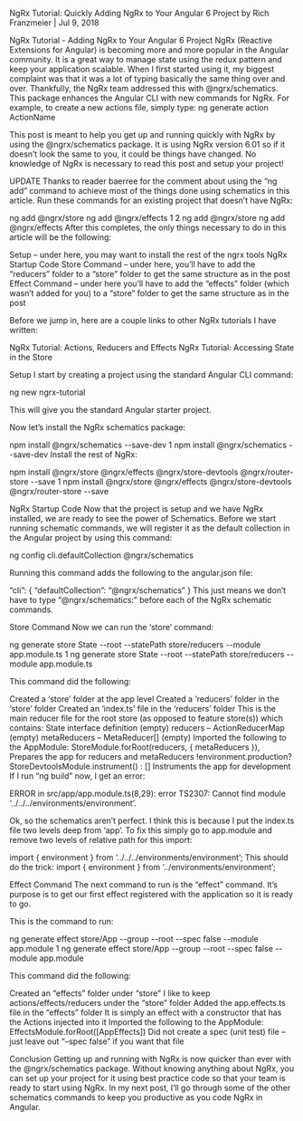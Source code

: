 NgRx Tutorial: Quickly Adding NgRx to Your Angular 6 Project
by Rich Franzmeier | Jul 9, 2018

NgRx Tutorial - Adding NgRx to Your Angular 6 Project
NgRx (Reactive Extensions for Angular) is becoming more and more popular in the Angular community.  It is a great way to manage state using the redux pattern and keep your application scalable.  When I first started using it, my biggest complaint was that it was a lot of typing basically the same thing over and over.  Thankfully, the NgRx team addressed this with @ngrx/schematics.  This package enhances the Angular CLI with new commands for NgRx.  For example, to create a new actions file, simply type:  ng generate action ActionName

This post is meant to help you get up and running quickly with NgRx by using the @ngrx/schematics package.  It is using NgRx version 6.01 so if it doesn’t look the same to you, it could be things have changed.  No knowledge of NgRx is necessary to read this post and setup your project!

 

UPDATE
Thanks to reader baerree for the comment about using the “ng add” command to achieve most of the things done using schematics in this article. Run these commands for an existing project that doesn’t have NgRx:


ng add @ngrx/store
ng add @ngrx/effects
1
2
ng add @ngrx/store
ng add @ngrx/effects
After this completes, the only things necessary to do in this article will be the following:

Setup – under here, you may want to install the rest of the ngrx tools
NgRx Startup Code
Store Command – under here, you’ll have to add the “reducers” folder to a “store” folder to get the same structure as in the post
Effect Command – under here you’ll have to add the “effects” folder (which wasn’t added for you) to a “store” folder to get the same structure as in the post
 

Before we jump in, here are a couple links to other NgRx tutorials I have written:

NgRx Tutorial: Actions, Reducers and Effects
NgRx Tutorial: Accessing State in the Store
 

Setup
I start by creating a project using the standard Angular CLI command:

ng new ngrx-tutorial

This will give you the standard Angular starter project.

Now let’s install the NgRx schematics package:


npm install @ngrx/schematics --save-dev
1
npm install @ngrx/schematics --save-dev
Install the rest of NgRx:


npm install @ngrx/store @ngrx/effects @ngrx/store-devtools @ngrx/router-store --save
1
npm install @ngrx/store @ngrx/effects @ngrx/store-devtools @ngrx/router-store --save
 

 

NgRx Startup Code
Now that the project is setup and we have NgRx installed, we are ready to see the power of Schematics.  Before we start running schematic commands, we will register it as the default collection in the Angular project by using this command:

ng config cli.defaultCollection @ngrx/schematics

Running this command adds the following to the angular.json file:

“cli”: {
“defaultCollection”: “@ngrx/schematics”
}
This just means we don’t have to type “@ngrx/schematics:” before each of the NgRx schematic commands.
 

Store Command
Now we can run the ‘store’ command:

ng generate store State --root --statePath store/reducers --module app.module.ts
1
ng generate store State --root --statePath store/reducers --module app.module.ts
 

This command did the following:

Created a ‘store’ folder at the app level
Created a ‘reducers’ folder in the ‘store’ folder
Created an ‘index.ts’ file in the ‘reducers’ folder
This is the main reducer file for the root store (as opposed to feature store(s)) which contains:
State interface definition (empty)
reducers – ActionReducerMap (empty)
metaReducers – MetaReducer<State>[]  (empty)
Imported the following to the AppModule:
StoreModule.forRoot(reducers, { metaReducers }),
Prepares the app for reducers and metaReducers
!environment.production?StoreDevtoolsModule.instrument() : []
Instruments the app for development
If I run “ng build” now, I get an error:

ERROR in src/app/app.module.ts(8,29): error TS2307: Cannot find module ‘../../../environments/environment’.

Ok, so the schematics aren’t perfect.  I think this is because I put the index.ts file two levels deep from ‘app’.  To fix this simply go to app.module and remove two levels of relative path for this import:

import { environment } from ‘../../../environments/environment’;
This should do the trick:
import { environment } from ‘../environments/environment’;
 

Effect Command
The next command to run is the “effect” command.  It’s purpose is to get our first effect registered with the application so it is ready to go.

This is the command to run:


ng generate effect store/App --group --root --spec false --module app.module
1
ng generate effect store/App --group --root --spec false --module app.module
 

This command did the following:

Created an “effects” folder under “store”
I like to keep actions/effects/reducers under the “store” folder
Added the app.effects.ts file in the “effects” folder
It is simply an effect with a constructor that has the Actions injected into it
Imported the following to the AppModule:
EffectsModule.forRoot([AppEffects])
Did not create a spec (unit test) file – just leave out “–spec false” if you want that file
 

Conclusion
Getting up and running with NgRx is now quicker than ever with the @ngrx/schematics package.  Without knowing anything about NgRx, you can set up your project for it using best practice code so that your team is ready to start using NgRx.  In my next post, I’ll go through some of the other schematics commands to keep you productive as you code NgRx in Angular.
